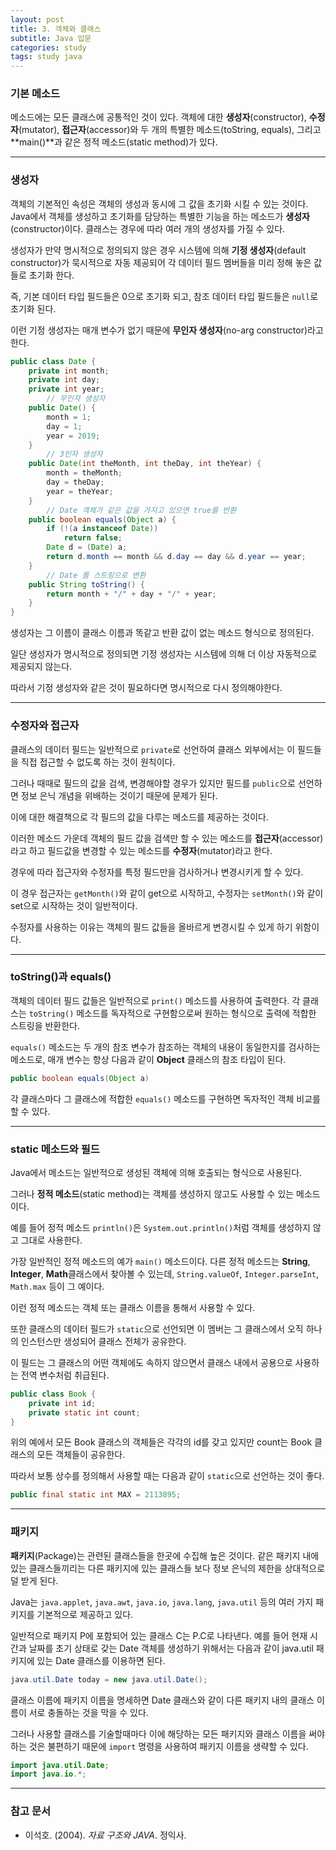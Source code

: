 ```yaml
---
layout: post
title: 3. 객체와 클래스
subtitle: Java 입문
categories: study
tags: study java
---
```


### 기본 메소드

메소드에는 모든 클래스에 공통적인 것이 있다. 객체에 대한 **생성자**(constructor), **수정자**(mutator), **접근자**(accessor)와 두 개의 특별한 메소드(toString, equals), 그리고 **main()**과 같은 정적 메소드(static method)가 있다.

***

### 생성자

객체의 기본적인 속성은 객체의 생성과 동시에 그 값을 초기화 시킬 수 있는 것이다. Java에서 객체를 생성하고 초기화를 담당하는 특별한 기능을 하는 메소드가 **생성자**(constructor)이다. 클래스는 경우에 따라 여러 개의 생성자를 가질 수 있다.

생성자가 만약 명시적으로 정의되지 않은 경우 시스템에 의해 **기정 생성자**(default constructor)가 묵시적으로 자동 제공되어 각 데이터 필드 멤버들을 미리 정해 놓은 값들로 초기화 한다.

즉, 기본 데이터 타입 필드들은 0으로 초기화 되고, 참조 데이터 타입 필드들은 `null`로 초기화 된다.

이런 기정 생성자는 매개 변수가 없기 때문에 **무인자 생성자**(no-arg constructor)라고 한다.

```java
public class Date {
    private int month;
    private int day;
    private int year;
        // 무인자 생성자
    public Date() {
        month = 1;
        day = 1;
        year = 2019;
    }
        // 3인자 생성자
    public Date(int theMonth, int theDay, int theYear) {
        month = theMonth;
        day = theDay;
        year = theYear;
    }
        // Date 객체가 같은 값을 가지고 있으면 true를 반환
    public boolean equals(Object a) {
        if (!(a instanceof Date))
            return false;
        Date d = (Date) a;
        return d.month == month && d.day == day && d.year == year;
    }
        // Date 를 스트링으로 변환
    public String toString() {
        return month + "/" + day + "/" + year;
    }
}
```

생성자는 그 이름이 클래스 이름과 똑같고 반환 값이 없는 메소드 형식으로 정의된다.

일단 생성자가 명시적으로 정의되면 기정 생성자는 시스템에 의해 더 이상 자동적으로 제공되지 않는다.

따라서 기정 생성자와 같은 것이 필요하다면 명시적으로 다시 정의해야한다.

***

### 수정자와 접근자

클래스의 데이터 필드는 일반적으로 `private`로 선언하여 클래스 외부에서는 이 필드들을 직접 접근할 수 없도록 하는 것이 원칙이다.

그러나 때때로 필드의 값을 검색, 변경해야할 경우가 있지만 필드를 `public`으로 선언하면 정보 은닉 개념을 위배하는 것이기 때문에 문제가 된다.

이에 대한 해결책으로 각 필드의 값을 다루는 메소드를 제공하는 것이다.

이러한 메소드 가운데 객체의 필드 값을 검색만 할 수 있는 메소드를 **접근자**(accessor)라고 하고 필드값을 변경할 수 있는 메소드를 **수정자**(mutator)라고 한다.

경우에 따라 접근자와 수정자를 특정 필드만을 검사하거나 변경시키게 할 수 있다.

이 경우 접근자는 `getMonth()`와 같이 get으로 시작하고, 수정자는 `setMonth()`와 같이 set으로 시작하는 것이 일반적이다.

수정자를 사용하는 이유는 객체의 필드 값들을 올바르게 변경시킬 수 있게 하기 위함이다.

***

### toString()과 equals()

객체의 데이터 필드 값들은 일반적으로 `print()` 메소드를 사용하여 출력한다. 각 클래스는 `toString()` 메소드를 독자적으로 구현함으로써 원하는 형식으로 출력에 적합한 스트링을 반환한다.

`equals()` 메소드는 두 개의 참조 변수가 참조하는 객체의 내용이 동일한지를 검사하는 메소드로, 매개 변수는 항상 다음과 같이 **Object** 클래스의 참조 타입이 된다.

```java
public boolean equals(Object a)
```

각 클래스마다 그 클래스에 적합한 `equals()` 메소드를 구현하면 독자적인 객체 비교를 할 수 있다.

***

### static 메소드와 필드

Java에서 메소드는 일반적으로 생성된 객체에 의해 호출되는 형식으로 사용된다.

그러나 **정적 메소드**(static method)는 객체를 생성하지 않고도 사용할 수 있는 메소드 이다.

예를 들어 정적 메소드 `println()`은 `System.out.println()`처럼 객체를 생성하지 않고 그대로 사용한다.

가장 일반적인 정적 메소드의 예가 `main()` 메소드이다. 다른 정적 메소드는 **String**, **Integer**, **Math**클래스에서 찾아볼 수 있는데, `String.valueOf`, `Integer.parseInt`, `Math.max` 등이 그 예이다.

이런 정적 메소드는 객체 또는 클래스 이름을 통해서 사용할 수 있다.

또한 클래스의 데이터 필드가 `static`으로 선언되면 이 멤버는 그 클래스에서 오직 하나의 인스턴스만 생성되어 클래스 전체가 공유한다.

이 필드는 그 클래스의 어떤 객체에도 속하지 않으면서 클래스 내에서 공용으로 사용하는 전역 변수처럼 취급된다.

```java
public class Book {
    private int id;
    private static int count;
}
```

위의 예에서 모든 Book 클래스의 객체들은 각각의 id를 갖고 있지만 count는 Book 클래스의 모든 객체들이 공유한다.

따라서 보통 상수를 정의해서 사용할 때는 다음과 같이 `static`으로 선언하는 것이 좋다.

```java
public final static int MAX = 2113895;
```

***

### 패키지

**패키지**(Package)는 관련된 클래스들을 한곳에 수집해 높은 것이다. 같은 패키지 내에 있는 클래스들끼리는 다른 패키지에 있는 클래스들 보다 정보 은닉의 제한을 상대적으로 덜 받게 된다.

Java는 `java.applet`, `java.awt`, `java.io`, `java.lang`, `java.util` 등의 여러 가지 패키지를 기본적으로 제공하고 있다.

일반적으로 패키지 P에 포함되어 있는 클래스 C는 P.C로 나타낸다. 예를 들어 현재 시간과 날짜를 초기 상태로 갖는 Date 객체를 생성하기 위해서는 다음과 같이 java.util 패키지에 있는 Date 클래스를 이용하면 된다.

```java
java.util.Date today = new java.util.Date();
```

클래스 이름에 패키지 이름을 명세하면 Date 클래스와 같이 다른 패키지 내의 클래스 이름이 서로 충돌하는 것을 막을 수 있다.

그러나 사용할 클래스를 기술할때마다 이에 해당하는 모든 패키지와 클래스 이름을 써야 하는 것은 불편하기 때문에 `import` 명령을 사용하여 패키지 이름을 생략할 수 있다.

```java
import java.util.Date;
import java.io.*;
```

***

### 참고 문서
- 이석호. (2004). *자료 구조와 JAVA*. 정익사.
